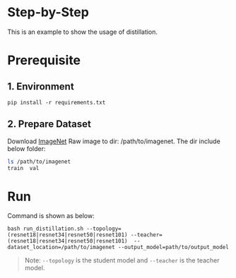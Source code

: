 Step-by-Step
============

This is an example to show the usage of distillation.

# Prerequisite

## 1. Environment
```shell
pip install -r requirements.txt
```

## 2. Prepare Dataset

Download [ImageNet](http://www.image-net.org/) Raw image to dir: /path/to/imagenet.  The dir include below folder:

```bash
ls /path/to/imagenet
train  val
```

# Run

Command is shown as below:

```shell
bash run_distillation.sh --topology=(resnet18|resnet34|resnet50|resnet101) --teacher=(resnet18|resnet34|resnet50|resnet101)  --dataset_location=/path/to/imagenet --output_model=path/to/output_model
```

> Note: `--topology` is the student model and `--teacher` is the teacher model.
